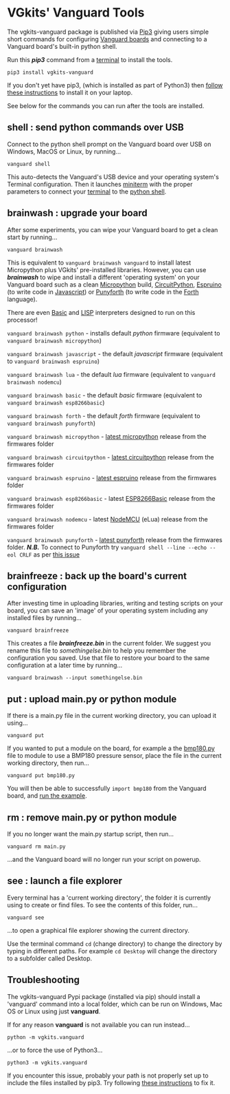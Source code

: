 # VGkits' Vanguard Tools

The vgkits-vanguard package is published via [Pip3](https://vgkits.org/blog/what-is-pip3/) giving users simple short commands for configuring [Vanguard boards](https://vgkits.org/blog/projects/vanguard/) and connecting to a Vanguard board's built-in python shell.

Run this ***pip3*** command from a [terminal](https://vgkits.org/blog/what-is-a-terminal/) to install the tools.

    pip3 install vgkits-vanguard

If you don't yet have pip3, (which is installed as part of Python3) then [follow these instructions](https://vgkits.org/blog/pip3-howto/) to install it on your laptop.

See below for the commands you can run after the tools are installed.

## shell : send python commands over USB

Connect to the python shell prompt on the Vanguard board over USB on Windows, MacOS or Linux, by running...

    vanguard shell

This auto-detects the Vanguard's USB device and your operating system's Terminal configuration. Then it launches [miniterm](http://pyserial.readthedocs.io/en/latest/tools.html#module-serial.tools.miniterm) with the proper parameters to connect your [terminal](https://vgkits.org/blog/what-is-a-terminal/) to the [python
shell](https://vgkits.org/blog/what-is-the-python-shell/).

## brainwash : upgrade your board

After some experiments, you can wipe your Vanguard board to get a clean start by running...

    vanguard brainwash

This is equivalent to `vanguard brainwash vanguard` to install latest Micropython plus VGkits' pre-installed libraries. However, you can use ***brainwash*** to wipe and install a different 'operating system' on your Vanguard board such as a clean [Micropython](https://micropython.org/download#esp8266) build, [CircuitPython](https://github.com/adafruit/circuitpython), [Espruino](http://www.espruino.com/EspruinoESP8266) (to write code in [Javascript](https://en.wikipedia.org/wiki/JavaScript)) or [Punyforth](https://github.com/zeroflag/punyforth) (to write code in the [Forth](https://en.wikipedia.org/wiki/Forth_(programming_language)) language). 

There are even [Basic](https://www.esp8266basic.com/) and [LISP](http://www.ulisp.com/show?21T5) interpreters designed to run on this processor!


`vanguard brainwash python` - installs default *python* firmware (equivalent to `vanguard brainwash micropython`)

`vanguard brainwash javascript` - the default *javascript* firmware (equivalent to `vanguard brainwash espruino`)

`vanguard brainwash lua` - the default *lua* firmware (equivalent to `vanguard brainwash nodemcu`)

`vanguard brainwash basic` - the default *basic* firmware (equivalent to `vanguard brainwash esp8266basic`)

`vanguard brainwash forth` - the default *forth* firmware (equivalent to `vanguard brainwash punyforth`) 

`vanguard brainwash micropython` - [latest micropython](https://micropython.org/download#esp8266) release from the firmwares folder

`vanguard brainwash circuitpython` - [latest circuitpython](https://github.com/adafruit/circuitpython/releases/latest) release from the firmwares folder

`vanguard brainwash espruino` - [latest espruino](https://www.espruino.com/binaries/) release from the firmwares folder

`vanguard brainwash esp8266basic` - latest [ESP8266Basic](https://www.esp8266basic.com/) release from the firmwares folder

`vanguard brainwash nodemcu` - latest [NodeMCU](https://github.com/nodemcu/nodemcu-firmware) (eLua) release from the firmwares folder

`vanguard brainwash punyforth` - [latest punyforth](https://github.com/zeroflag/punyforth/tree/master/arch/esp8266/bin) release from the firmwares folder. ***N.B.*** To connect to Punyforth try `vanguard shell --line --echo --eol CRLF` as per [this issue](https://github.com/zeroflag/punyforth/issues/41)

## brainfreeze : back up the board's current configuration

After investing time in uploading libraries, writing and testing scripts on your board, you can save an 'image' of your operating system including any installed files by running...

```
vanguard brainfreeze
```

This creates a file ***brainfreeze.bin*** in the current folder. We suggest you rename this file to *somethingelse.bin* to help you remember the configuration you saved. Use that file to restore your board to the same configuration at a later time by running...

```
vanguard brainwash --input somethingelse.bin
```

## put : upload main.py or python module

If there is a main.py file in the current working directory, you can upload it using...

```
vanguard put
```

If you wanted to put a module on the board, for example a the [bmp180.py](https://github.com/cefn/micropython-bmp180/blob/master/bmp180.py) file to module to use a BMP180 pressure sensor, place the file in the current working directory, then run...

```
vanguard put bmp180.py
```

You will then be able to successfully `import bmp180` from the Vanguard board, and [run the example](https://github.com/cefn/micropython-bmp180/blob/master/README.md).


## rm : remove main.py or python module

If you no longer want the main.py startup script, then run...

```
vanguard rm main.py
```

...and the Vanguard board will no longer run your script on powerup.

## see : launch a file explorer

Every terminal has a 'current working directory', the folder it is currently using to create or find files. To see the contents of this folder, run...

```
vanguard see
```

...to open a graphical file explorer showing the current directory.

Use the terminal command `cd` (change directory) to change the directory by typing in different paths. For example `cd Desktop` will change the directory to a subfolder called Desktop.


## Troubleshooting

The vgkits-vanguard Pypi package (installed via pip) should install a 'vanguard' command into a local folder, which can be run on Windows, Mac OS or Linux using just **vanguard**.

If for any reason **vanguard** is not available you can run instead...

    python -m vgkits.vanguard

...or to force the use of Python3...

    python3 -m vgkits.vanguard
    
If you encounter this issue, probably your path is not properly set up to include the files installed by pip3. Try following [these instructions](https://vgkits.org/blog/pip3-config-howto/) to fix it.
